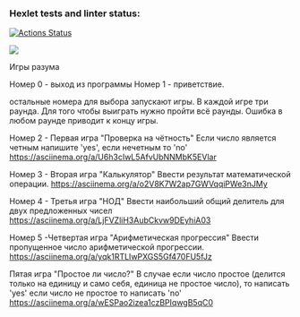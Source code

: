 ### Hexlet tests and linter status:
[![Actions Status](https://github.com/Barlog7/java-project-61/actions/workflows/hexlet-check.yml/badge.svg)](https://github.com/Barlog7/java-project-61/actions)

<a href="https://codeclimate.com/github/Barlog7/java-project-61/maintainability"><img src="https://api.codeclimate.com/v1/badges/cc9fdb240d87903fa67c/maintainability" /></a>

Игры разума

Номер 0 -  выход из программы
Номер 1 - приветствие.


остальные номера для выбора запускают игры.
В каждой игре три раунда. Для того чтобы выиграть нужно пройти всё раунды.
Ошибка в любом раунде приводит к концу игры.


Номер 2 - Первая игра "Проверка на чётность"
Если число является четным напишите 'yes', если нечетным то 'no'
https://asciinema.org/a/U6h3cIwL5AfvUbNNMbK5EVlar

Номер 3 - Вторая игра "Калькулятор"
Ввести результат математической операции.
https://asciinema.org/a/o2V8K7W2ap7GWVqqiPWe3nJMy

Номер 4 - Третья игра "НОД"
Ввести наибольший общий делитель для двух предложенных чисел
https://asciinema.org/a/LjFVZliH3AubCkvw9DEyhiA03

Номер 5 -Четвертая игра "Арифметическая прогрессия"
Ввести пропущенное число арифметической прогрессии.
https://asciinema.org/a/yqk1RTLIwPXGS5Gf470FU5fJz

Пятая игра "Простое ли число?"
В случае если число простое (делится только на единицу и само себя, единица не простое число), то написать 'yes' если число не простое то написать 'no'
https://asciinema.org/a/wESPao2izea1czBPIqwgB5qC0
